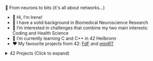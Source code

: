 🧠 From neurons to bits (it's all about networks...)

- 👋 Hi, I’m Irene!
- 🔬 I have a solid background in Biomedical Neuroscience Research 
- 👀 I’m interested in challenges that combine my two main interests: Coding and Health Science
- 🌱 I’m currently learning C and C++ in 42 Heilbronn
- ❤️ My favourite projects from 42: [FdF](https://github.com/ipuig-pa/02_FdF) and [miniRT](https://github.com/ipuig-pa/04_miniRT)

<details>
<summary>42 Projects (Click to expand)</summary>

## Project 0: [Libft](https://github.com/ipuig-pa/00_libft)
My implementation of various standard C library functions.

## Project 1.1: [ft_printf](https://github.com/ipuig-pa/01_ft_printf)
Custom implementation of the standard C library function printf().

## Project 1.2: [Get_Next_Line](https://github.com/ipuig-pa/01_get_next_line)
A C function that reads a line from a file descriptor.

## Project 1.3: Born2beRoot
System Administration introduction exercise using Debian and VirtualBox.

## Project 2.1: [Push_Swap](https://github.com/ipuig-pa/02_push_swap/)
C program implementing Sorting Algorithm to arrange numbers in a stack using limited moves.

## Project 2.2: [Minitalk](https://github.com/ipuig-pa/02_minitallk)
A client-server communication program using UNIX signals.

## Project 2.3: [FdF](https://github.com/ipuig-pa/02_FdF)
A Wireframe Model Renderer written in C.

## Project 3.1: [Philosophers](https://github.com/ipuig-pa/03_philosophers)
Dining Philosophers implementation to approach threading a process and mutex use.

## Project 3.2: [Minishell](https://github.com/ipuig-pa/03_minishell)
Custom simple Shell based on bash behavior.

## Project 4.1: [miniRT](https://github.com/ipuig-pa/04_miniRT)
A Basic Ray Tracer written in C.

## Project 4.2: NetPractice
Set of exercises to discover the basis of networking and subnetting.

## Project 4.3: CPP modules
First block of C++ exercises.   
&nbsp;&nbsp;&nbsp;&nbsp;[CPP00](https://github.com/ipuig-pa/04_CPP00): Exploring C++ namespaces, classes, member functions, stdio streams, initialization lists, static, const, and some other basic stuff  
&nbsp;&nbsp;&nbsp;&nbsp;[CPP01](https://github.com/ipuig-pa/04_CPP01): Exploring C++ memory allocation, pointers to members, references and switch statements  
&nbsp;&nbsp;&nbsp;&nbsp;[CPP02](https://github.com/ipuig-pa/04_CPP02): Exploring C++ ad-hoc polymorphism, operator overloading and the Orthodox Canonical class form  
&nbsp;&nbsp;&nbsp;&nbsp;[CPP03](https://github.com/ipuig-pa/04_CPP03): Exploring C++ inheritance  
&nbsp;&nbsp;&nbsp;&nbsp;[CPP04](https://github.com/ipuig-pa/04_CPP04): Exploring C++ Subtype Polymorphism, Abstract Classes, and Interfaces  

## Project 5.1: CPP modules
Second block of C++ exercises.  
&nbsp;&nbsp;&nbsp;&nbsp;[CPP05](https://github.com/ipuig-pa/04_CPP05): Exploring C++ Exceptions (throw, try, catch)  
&nbsp;&nbsp;&nbsp;&nbsp;[CPP06](https://github.com/ipuig-pa/04_CPP06): Exploring C++ explicit casting types  
&nbsp;&nbsp;&nbsp;&nbsp;[CPP07](https://github.com/ipuig-pa/04_CPP07): Exploring C++ templates  
&nbsp;&nbsp;&nbsp;&nbsp;[CPP08](https://github.com/ipuig-pa/04_CPP08): Exploring C++ templated containers, iterators, algorithms  
&nbsp;&nbsp;&nbsp;&nbsp;[CPP09](https://github.com/ipuig-pa/04_CPP09): Exploring C++ STL  

## Project 5.2: [Inception](https://github.com/ipuig-pa/05_Inception)
System Administration related exercise using Docker.

## Project 5.3: [Webserv](https://github.com/ipuig-pa/05_webserv)
Custom HTTP web server written in C++.

</details>

